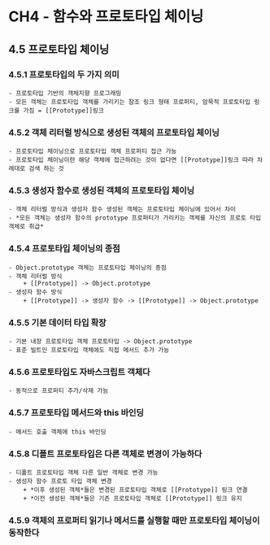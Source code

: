 # CH4 - 함수와 프로토타입 체이닝

## 4.5 프로토타입 체이닝
### 4.5.1 프로토타입의 두 가지 의미
    - 프로토타입 기반의 객체지향 프로그래밍
    - 모든 객체는 프로토타입 객체를 가리키는 참조 링크 형태 프로퍼티, 암묵적 프로토타입 링크를 가짐 = [[Prototype]]링크
### 4.5.2 객체 리터럴 방식으로 생성된 객체의 프로토타입 체이닝
    - 프로토타입 체이닝으로 프로토타입 객체 프로퍼티 접근 가능
    - 프로토타입 체이닝이란 해당 객체에 접근하려는 것이 없다면 [[Prototype]]링크 따라 차례대로 검색 하는 것

### 4.5.3 생성자 함수로 생성된 객체의 프로토타입 체이닝
    - 객체 리터럴 방식과 생성자 함수 생성된 객체는 프로토타입 체이닝에 있어서 차이
    - *모든 객체는 생성자 함수의 prototype 프로퍼티가 가리키는 객체를 자신의 프로토 타입 객체로 취급*

### 4.5.4 프로토타입 체이닝의 종점
    - Object.prototype 객체는 프로토타입 체이닝의 종점
    - 객체 리터럴 방식 
        + [[Prototype]] -> Object.prototype
    - 생성자 함수 방식
        + [[Prototype]] -> 생성자 함수 -> [[Prototype]] -> Object.prototype

### 4.5.5 기본 데이터 타입 확장
    - 기본 내장 프로토타입 객체 프로토타입 -> Object.prototype
    - 표준 빌트인 프로토타입 객체에도 직접 메서드 추가 가능

### 4.5.6 프로토타입도 자바스크립트 객체다
    - 동적으로 프로퍼티 추가/삭제 가능

### 4.5.7 프로토타입 메서드와 this 바인딩
    - 메서드 호출 객체에 this 바인딩

### 4.5.8 디폴트 프로토타입은 다른 객체로 변경이 가능하다
    - 디폴트 프로토타입 객체 다른 일반 객체로 변경 가능
    - 생성자 함수 프로토 타입 객체 변경
        + *이후 생성된 객체*들은 변경된 프로토타입 객체로 [[Prototype]] 링크 연결
        + *이전 생성된 객체*들은 기존 프로토타입 객체로 [[Prototype]] 링크 유지

### 4.5.9 객체의 프로퍼티 읽기나 메서드를 실행할 때만 프로토타입 체이닝이 동작한다